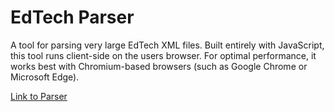 # EdTech Parser

A tool for parsing very large EdTech XML files. Built entirely with JavaScript, this tool runs client-side on the users browser. 
For optimal performance, it works best with Chromium-based browsers (such as Google Chrome or Microsoft Edge).

[Link to Parser](https://lsementa.github.io/edtech-parser/)




